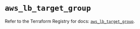 # `aws_lb_target_group`

Refer to the Terraform Registry for docs: [`aws_lb_target_group`](https://registry.terraform.io/providers/hashicorp/aws/6.8.0/docs/resources/lb_target_group).
